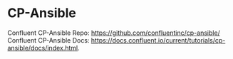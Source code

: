 # CP-Ansible

Confluent CP-Ansible Repo: https://github.com/confluentinc/cp-ansible/
Confluent CP-Ansible Docs: https://docs.confluent.io/current/tutorials/cp-ansible/docs/index.html.

